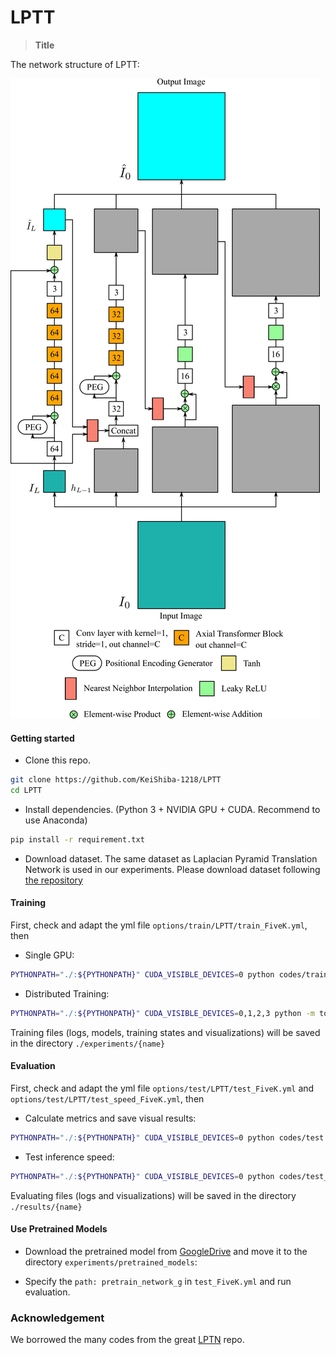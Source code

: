 # LPTT

> **Title** <br>


The network structure of LPTT:

![pipeline](LPTT-network.png)

#### Getting started

- Clone this repo.
```bash
git clone https://github.com/KeiShiba-1218/LPTT
cd LPTT
```

- Install dependencies. (Python 3 + NVIDIA GPU + CUDA. Recommend to use Anaconda)
```bash
pip install -r requirement.txt
```

- Download dataset.
The same dataset as Laplacian Pyramid Translation Network is used in our experiments.
Please download dataset following [the repository](https://github.com/csjliang/LPTN)

#### Training

First, check and adapt the yml file ```options/train/LPTT/train_FiveK.yml```, then

- Single GPU:
```bash
PYTHONPATH="./:${PYTHONPATH}" CUDA_VISIBLE_DEVICES=0 python codes/train.py -opt options/train/LPTT/train_FiveK.yml
```

- Distributed Training:
```bash
PYTHONPATH="./:${PYTHONPATH}" CUDA_VISIBLE_DEVICES=0,1,2,3 python -m torch.distributed.launch --nproc_per_node=4 --master_port=4321 codes/train.py -opt options/train/LPTT/train_FiveK.yml --launcher pytorch
```

Training files (logs, models, training states and visualizations) will be saved in the directory ```./experiments/{name}```

#### Evaluation

First, check and adapt the yml file ```options/test/LPTT/test_FiveK.yml``` and ```options/test/LPTT/test_speed_FiveK.yml```, then

- Calculate metrics and save visual results:
```bash
PYTHONPATH="./:${PYTHONPATH}" CUDA_VISIBLE_DEVICES=0 python codes/test.py -opt options/test/LPTT/test_FiveK.yml
```

- Test inference speed:
```bash
PYTHONPATH="./:${PYTHONPATH}" CUDA_VISIBLE_DEVICES=0 python codes/test_speed.py -opt options/test/LPTT/test_speed_FiveK.yml
```

Evaluating files (logs and visualizations) will be saved in the directory ```./results/{name}```

#### Use Pretrained Models

- Download the pretrained model from [GoogleDrive](https://drive.google.com/file/d/1Rv9BcY7QUqHR5oQtj9fM1L9jLnq2vXi8/view?usp=sharing) and move it to the directory ```experiments/pretrained_models```:

- Specify the ```path: pretrain_network_g``` in ```test_FiveK.yml``` and run evaluation.

### Acknowledgement
We borrowed the many codes from the great [LPTN](https://github.com/csjliang/LPTN) repo.
